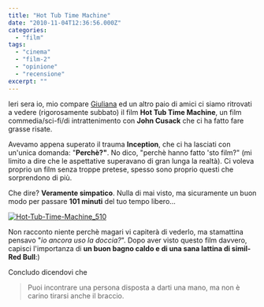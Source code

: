 ```yaml
---
title: "Hot Tub Time Machine"
date: "2010-11-04T12:36:56.000Z"
categories: 
  - "film"
tags: 
  - "cinema"
  - "film-2"
  - "opinione"
  - "recensione"
excerpt: ""
---
```


Ieri sera io, mio compare [Giuliana](http://twitter.com/#!/Uggiuliana) ed un altro paio di amici ci siamo ritrovati a vedere (rigorosamente subbato) il film **Hot Tub Time Machine**, un film commedia/sci-fi/di intrattenimento con **John Cusack** che ci ha fatto fare grasse risate.

Avevamo appena superato il trauma **Inception**, che ci ha lasciati con un'unica domanda: "**Perchè?"**. No dico, "perchè hanno fatto 'sto film?" (mi limito a dire che le aspettative superavano di gran lunga la realtà). Ci voleva proprio un film senza troppe pretese, spesso sono proprio questi che sorprendono di più.

Che dire? **Veramente simpatico**. Nulla di mai visto, ma sicuramente un buon modo per passare **101 minuti** del tuo tempo libero...

[![](https://enricodeleo.s3.eu-south-1.amazonaws.com/uploads/2010/11/Hot-Tub-Time-Machine_510.jpg" "Hot-Tub-Time-Machine_510")](https://enricodeleo.s3.eu-south-1.amazonaws.com/uploads/2010/11/Hot-Tub-Time-Machine_510.jpg")

Non racconto niente perchè magari vi capiterà di vederlo, ma stamattina pensavo "_io ancora uso la doccia?_". Dopo aver visto questo film davvero, capisci l'importanza di **un buon bagno caldo e di una sana lattina di simil-Red Bull**:)

Concludo dicendovi che

> Puoi incontrare una persona disposta a darti una mano, ma non è carino tirarsi anche il braccio.
